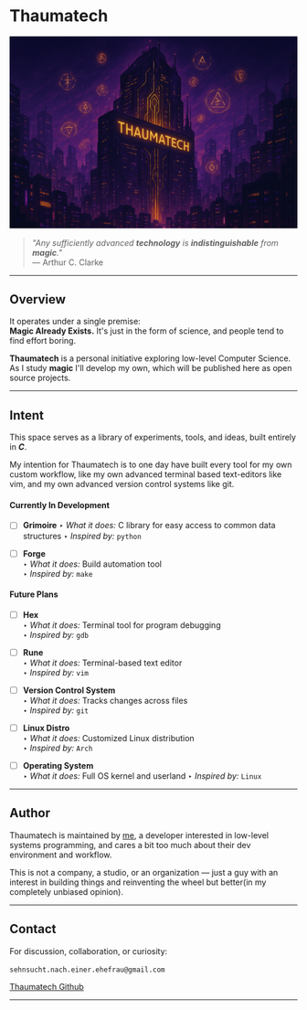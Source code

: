 # Thaumatech

<p align="center">
  <img src="assets/thaumatech.png" alt="Thaumatech Logo"/>
</p>

> _"*Any sufficiently advanced **technology** is **indistinguishable** from **magic**.*"_  
> — Arthur C. Clarke

---

## Overview

It operates under a single premise:  
**Magic Already Exists.** It's just in the form of science, and people tend to find effort boring.

**Thaumatech** is a personal initiative exploring low-level Computer Science. As I study **magic** I'll develop my own, which will be published here as open source projects.

---

## Intent

This space serves as a library of experiments, tools, and ideas, built entirely in **_C_**.

My intention for Thaumatech is to one day have built every tool for my own custom workflow, like my own advanced terminal based text-editors like vim, and my own advanced version control systems like git.

#### Currently In Development

- [ ] **Grimoire**
      ‣ _What it does:_ C library for easy access to common data structures
      ‣ _Inspired by:_ `python`

- [ ] **Forge**  
       ‣ _What it does:_ Build automation tool  
       ‣ _Inspired by:_ `make`

#### Future Plans

- [ ] **Hex**  
       ‣ _What it does:_ Terminal tool for program debugging  
       ‣ _Inspired by:_ `gdb`

- [ ] **Rune**  
       ‣ _What it does:_ Terminal-based text editor  
       ‣ _Inspired by:_ `vim`

- [ ] **Version Control System**  
       ‣ _What it does:_ Tracks changes across files  
       ‣ _Inspired by:_ `git`

- [ ] **Linux Distro**  
       ‣ _What it does:_ Customized Linux distribution  
       ‣ _Inspired by:_ `Arch`

- [ ] **Operating System**  
       ‣ _What it does:_ Full OS kernel and userland
      ‣ _Inspired by:_ `Linux`

---

## Author

Thaumatech is maintained by <a href="https://sehnsucht-nach-einer-ehefrau.vercel.app" target="_blank">me</a>, a developer interested in low-level systems programming, and cares a bit too much about their dev environment and workflow.

This is not a company, a studio, or an organization — just a guy with an interest in building things and reinventing the wheel but better(in my completely unbiased opinion).

---

## Contact

For discussion, collaboration, or curiosity:

`sehnsucht.nach.einer.ehefrau@gmail.com`

[Thaumatech Github](https://github.com/thaumatech)

---
